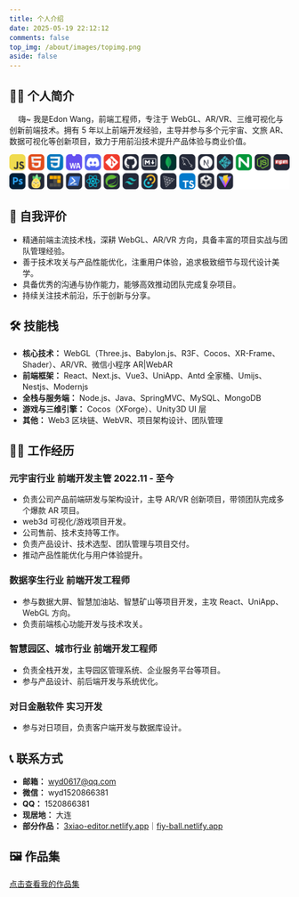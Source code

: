 ```yaml
---
title: 个人介绍
date: 2025-05-19 22:12:12
comments: false
top_img: /about/images/topimg.png
aside: false
---
```


## 🙋‍♂️ 个人简介

&nbsp;&nbsp;&nbsp;&nbsp;嗨~ 我是Edon Wang，前端工程师，专注于 WebGL、AR/VR、三维可视化与创新前端技术。拥有 5 年以上前端开发经验，主导并参与多个元宇宙、文旅 AR、数据可视化等创新项目，致力于用前沿技术提升产品体验与商业价值。

![My Skills](/about/images/skills.svg)

## 🌟 自我评价

- 精通前端主流技术栈，深耕 WebGL、AR/VR 方向，具备丰富的项目实战与团队管理经验。
- 善于技术攻关与产品性能优化，注重用户体验，追求极致细节与现代设计美学。
- 具备优秀的沟通与协作能力，能够高效推动团队完成复杂项目。
- 持续关注技术前沿，乐于创新与分享。

## 🛠️ 技能栈

- **核心技术：** WebGL（Three.js、Babylon.js、R3F、Cocos、XR-Frame、Shader）、AR/VR、微信小程序 AR|WebAR
- **前端框架：** React、Next.js、Vue3、UniApp、Antd 全家桶、Umijs、Nestjs、Modernjs
- **全栈与服务端：** Node.js、Java、SpringMVC、MySQL、MongoDB
- **游戏与三维引擎：** Cocos（XForge）、Unity3D UI 层
- **其他：** Web3 区块链、WebVR、项目架构设计、团队管理


## 👨‍💻 工作经历

### 元宇宙行业 前端开发主管 2022.11 - 至今

- 负责公司产品前端研发与架构设计，主导 AR/VR 创新项目，带领团队完成多个爆款 AR 项目。
- web3d 可视化/游戏项目开发。
- 公司售前、技术支持等工作。
- 负责产品设计、技术选型、团队管理与项目交付。
- 推动产品性能优化与用户体验提升。

### 数据孪生行业 前端开发工程师

- 参与数据大屏、智慧加油站、智慧矿山等项目开发，主攻 React、UniApp、WebGL 方向。
- 负责前端核心功能开发与技术攻关。

### 智慧园区、城市行业 前端开发工程师

- 负责全栈开发，主导园区管理系统、企业服务平台等项目。
- 参与产品设计、前后端开发与系统优化。

### 对日金融软件 实习开发

- 参与对日项目，负责客户端开发与数据库设计。

## 📞 联系方式

- **邮箱：** [wyd0617@qq.com](mailto:wyd0617@qq.com)
- **微信：** wyd1520866381
- **QQ：** 1520866381
- **现居地：** 大连
- **部分作品：** [3xiao-editor.netlify.app](https://3xiao-editor.netlify.app)｜[fiy-ball.netlify.app](https://fiy-ball.netlify.app)

## 🖼️ 作品集

[点击查看我的作品集](/projects/)


